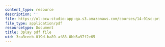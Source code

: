 ```yaml
---
content_type: resource
description: ''
file: https://ol-ocw-studio-app-qa.s3.amazonaws.com/courses/14-01sc-principles-of-microeconomics-fall-2011/3ca3ceeb019dba89af880bb5a97f2e65_IuQjBqzmUKA.pdf
file_type: application/pdf
resourcetype: Document
title: 3play pdf file
uid: 3ca3ceeb-019d-ba89-af88-0bb5a97f2e65
---
```

